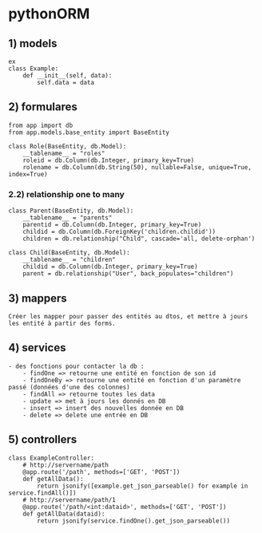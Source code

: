 # pythonORM

## 1) models
    ex 
    class Example:
        def __init__(self, data):
            self.data = data
## 2) formulares
    from app import db
    from app.models.base_entity import BaseEntity

    class Role(BaseEntity, db.Model):
        __tablename__ = "roles"
        roleid = db.Column(db.Integer, primary_key=True)
        rolename = db.Column(db.String(50), nullable=False, unique=True, index=True)
        
### 2.2) relationship one to many
    class Parent(BaseEntity, db.Model):
        __tablename__ = "parents"
        parentid = db.Column(db.Integer, primary_key=True)
        childid = db.Column(db.ForeignKey('children.childid'))
        children = db.relationship("Child", cascade='all, delete-orphan')
        
    class Child(BaseEntity, db.Model):
        __tablename__ = "children"
        childid = db.Column(db.Integer, primary_key=True)
        parent = db.relationship("User", back_populates="children")
## 3) mappers
    Créer les mapper pour passer des entités au dtos, et mettre à jours les entité à partir des forms.
    
## 4) services
    - des fonctions pour contacter la db : 
        - findOne => retourne une entité en fonction de son id
        - findOneBy => retourne une entité en fonction d'un paramètre passé (données d'une des colonnes)
        - findAll => retourne toutes les data
        - update => met à jours les donnés en DB
        - insert => insert des nouvelles donnée en DB
        - delete => delete une entrée en DB
     
## 5) controllers
    class ExampleController:
        # http://servername/path
        @app.route('/path', methods=['GET', 'POST'])
        def getAllData():
            return jsonify([example.get_json_parseable() for example in service.findAll()])
        # http://servername/path/1
        @app.route('/path/<int:dataid>', methods=['GET', 'POST'])
        def getAllData(dataid):
            return jsonify(service.findOne().get_json_parseable())
